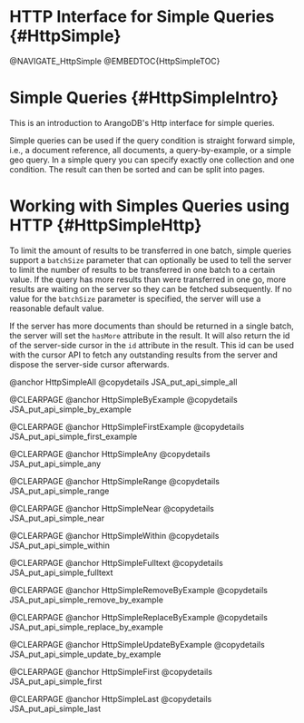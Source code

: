 HTTP Interface for Simple Queries {#HttpSimple}
===============================================

@NAVIGATE_HttpSimple
@EMBEDTOC{HttpSimpleTOC}

Simple Queries {#HttpSimpleIntro}
=================================

This is an introduction to ArangoDB's Http interface for simple queries.

Simple queries can be used if the query condition is straight forward simple,
i.e., a document reference, all documents, a query-by-example, or a simple geo
query. In a simple query you can specify exactly one collection and one
condition. The result can then be sorted and can be split into pages.

Working with Simples Queries using HTTP {#HttpSimpleHttp}
=========================================================

To limit the amount of results to be transferred in one batch, simple queries
support a `batchSize` parameter that can optionally be used to tell the server
to limit the number of results to be transferred in one batch to a certain
value. If the query has more results than were transferred in one go, more
results are waiting on the server so they can be fetched subsequently. If no
value for the `batchSize` parameter is specified, the server will use a
reasonable default value.

If the server has more documents than should be returned in a single batch, the
server will set the `hasMore` attribute in the result. It will also return the
id of the server-side cursor in the `id` attribute in the result.  This id can
be used with the cursor API to fetch any outstanding results from the server and
dispose the server-side cursor afterwards.

@anchor HttpSimpleAll
@copydetails JSA_put_api_simple_all

@CLEARPAGE
@anchor HttpSimpleByExample
@copydetails JSA_put_api_simple_by_example

@CLEARPAGE
@anchor HttpSimpleFirstExample
@copydetails JSA_put_api_simple_first_example

@CLEARPAGE
@anchor HttpSimpleAny
@copydetails JSA_put_api_simple_any

@CLEARPAGE
@anchor HttpSimpleRange
@copydetails JSA_put_api_simple_range

@CLEARPAGE
@anchor HttpSimpleNear
@copydetails JSA_put_api_simple_near

@CLEARPAGE
@anchor HttpSimpleWithin
@copydetails JSA_put_api_simple_within

@CLEARPAGE
@anchor HttpSimpleFulltext
@copydetails JSA_put_api_simple_fulltext

@CLEARPAGE
@anchor HttpSimpleRemoveByExample
@copydetails JSA_put_api_simple_remove_by_example

@CLEARPAGE
@anchor HttpSimpleReplaceByExample
@copydetails JSA_put_api_simple_replace_by_example

@CLEARPAGE
@anchor HttpSimpleUpdateByExample
@copydetails JSA_put_api_simple_update_by_example

@CLEARPAGE
@anchor HttpSimpleFirst
@copydetails JSA_put_api_simple_first

@CLEARPAGE
@anchor HttpSimpleLast
@copydetails JSA_put_api_simple_last
